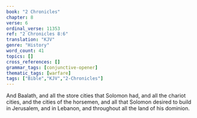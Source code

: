 ```yaml
---
book: "2 Chronicles"
chapter: 8
verse: 6
ordinal_verse: 11353
ref: "2 Chronicles 8:6"
translation: "KJV"
genre: "History"
word_count: 41
topics: []
cross_references: []
grammar_tags: [conjunctive-opener]
thematic_tags: [warfare]
tags: ["Bible","KJV","2-Chronicles"]
---
```

And Baalath, and all the store cities that Solomon had, and all the chariot cities, and the cities of the horsemen, and all that Solomon desired to build in Jerusalem, and in Lebanon, and throughout all the land of his dominion.
